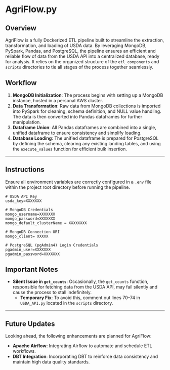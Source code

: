 # AgriFlow.py

## Overview
AgriFlow is a fully Dockerized ETL pipeline built to streamline the extraction, transformation, and loading of USDA data. By leveraging MongoDB, PySpark, Pandas, and PostgreSQL, the pipeline ensures an efficient and reliable flow of data from the USDA API into a centralized database, ready for analysis. It relies on the organized structure of the `etl_components` and `scripts` directories to tie all stages of the process together seamlessly.

## Workflow
1. **MongoDB Initialization**: The process begins with setting up a MongoDB instance, hosted in a personal AWS cluster.
2. **Data Transformation**: Raw data from MongoDB collections is imported into PySpark for cleaning, schema definition, and NULL value handling. The data is then converted into Pandas dataframes for further manipulation.
3. **Dataframe Union**: All Pandas dataframes are combined into a single, unified dataframe to ensure consistency and simplify loading.
4. **Database Loading**: The unified dataframe is prepared for PostgreSQL by defining the schema, clearing any existing landing tables, and using the `execute_values` function for efficient bulk insertion.

---

## Instructions  

Ensure all environment variables are correctly configured in a `.env` file within the project root directory before running the pipeline.    

```env
# USDA API Key  
usda_key=XXXXXXX  

# MongoDB Credentials  
mongo_username=XXXXXXX  
mongo_password=XXXXXXX  
mongo_default_clusterName = XXXXXXXX

# MongoDB Connection URI  
mongo_client= XXXXX  

# PostgreSQL (pgAdmin4) Login Credentials  
pgadmin_user=XXXXXXX  
pgadmin_password=XXXXXXX  
```


## Important Notes
- **Silent Issue in `get_counts`**: Occasionally, the `get_counts` function, responsible for fetching data from the USDA API, may fail silently and cause the process to stall indefinitely.  
  - **Temporary Fix**: To avoid this, comment out lines 70–74 in `USDA_API.py` located in the `scripts` directory.

---

## Future Updates
Looking ahead, the following enhancements are planned for AgriFlow:
- **Apache Airflow**: Integrating Airflow to automate and schedule ETL workflows.
- **DBT Integration**: Incorporating DBT to reinforce data consistency and maintain high data quality standards.
